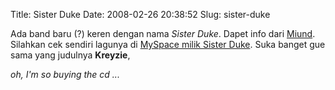 Title: Sister Duke
Date: 2008-02-26 20:38:52
Slug: sister-duke

Ada band baru (?) keren dengan nama *Sister Duke*. Dapet info dari [Miund](http://miund.com/mumbles2/?p=367). Silahkan cek sendiri lagunya di [MySpace milik Sister Duke](http://www.myspace.com/sisterduke). Suka banget gue sama yang judulnya **Kreyzie**,

_oh, I'm so buying the cd ..._